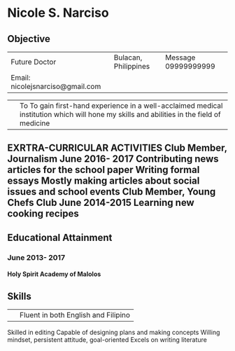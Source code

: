 <HTML> 
<HEAD> 
</HEAD>
<H1>Nicole S. Narciso</H1> 
<TABLE WIDTH=”100%”> 
<TF><TD ALIGN=”left”>Future Doctor</TD> 
<TF><TD ALIGN=”left”>Bulacan, Philippines</TD> 
<TD ALIGN=”right”>Message 09999999999</TD></TR> 
</TD></TR> 
<TD ALIGN=”right”>Email: nicolejsnarciso@gmail.com</TD></TR> 
<H2>Objective</H2> 
<TABLE><TR><TD>&nbsp;</TD> 
<TD>To To gain first-hand experience in a well-acclaimed medical institution which will hone my skills and abilities in the field of medicine</TD></TR></TABLE> 
<H2> EXRTRA-CURRICULAR ACTIVITIES
<TD> Club Member, Journalism June 2016- 2017
Contributing news articles for the school paper
Writing formal essays
Mostly making articles about social issues and school events</TD></TR></TABLE>
<TD> Club Member, Young Chefs Club June 2014-2015
Learning new cooking recipes </TD></TR></TABLE>
<H2>Educational Attainment</H2> 
<H3>June 2013- 2017</H3> 
<H4>Holy Spirit Academy of Malolos</H4>
<TABLE><TR><TD>&nbsp;</TD>  
<H2>Skills</H2> 
<TD>Fluent in both English and Filipino</TD></TR></TABLE>
<TD>Skilled in editing</TD></TR></TABLE>
<TD>Capable of designing plans and making concepts</TD></TR></TABLE>
<TD>Willing mindset, persistent attitude, goal-oriented</TD></TR></TABLE>
<TD>Excels on writing literature </TD></TR></TABLE>


</HTML>
